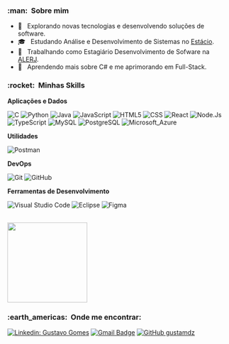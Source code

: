 <h3> :man: &nbsp;Sobre mim </h3>

- 🤔 &nbsp; Explorando novas tecnologias e desenvolvendo soluções de software.
- 🎓 &nbsp; Estudando Análise e Desenvolvimento de Sistemas no <a href="https://estacio.br/">Estácio</a>.
- 💼 &nbsp; Trabalhando como Estagiário Desenvolvimento de Sofware na <a href="https://www.alerj.rj.gov.br/">ALERJ</a>.
- 🌱 &nbsp; Aprendendo mais sobre C# e me aprimorando em Full-Stack.

<h3> :rocket: &nbsp;Minhas Skills </h3>

**Aplicações e Dados**

  ![C](https://img.shields.io/badge/C-333333?style=flat&logo=C&logoColor=007396)
  ![Python](https://img.shields.io/badge/Python-333333?style=flat&logo=Python&logoColor=007396)
  ![Java](https://img.shields.io/badge/java-333333?style=flate&logo=java&logoColor=white)
  ![JavaScript](https://img.shields.io/badge/-JavaScript-333333?style=flat&logo=javascript)
  ![HTML5](https://img.shields.io/badge/-HTML5-333333?style=flat&logo=HTML5)
  ![CSS](https://img.shields.io/badge/-CSS-333333?style=flat&logo=CSS3&logoColor=1572B6)
  ![React](https://img.shields.io/badge/-React-333333?style=flat&logo=react)
  ![Node.Js](https://img.shields.io/badge/Node.js-333333?style=flat&logo=Node.js&logoColor=007396)
  ![TypeScript](https://img.shields.io/badge/TypeScript-333333?style=flat&logo=Typescript&logoColor=007396)
  ![MySQL](https://img.shields.io/badge/-MySQL-333333?style=flat&logo=mysql)
  ![PostgreSQL](https://img.shields.io/badge/PostgreSQL-333333?style=flat&logo=Postgresql&logoColor=007396)
  ![Microsoft_Azure](https://img.shields.io/badge/Microsoft_Azure-333333?style=flat&logo=MicrosoftAzure&logoColor=007396)

**Utilidades**

  ![Postman](https://img.shields.io/badge/-Postman-333333?style=flat&logo=postman)

**DevOps**

  ![Git](https://img.shields.io/badge/-Git-333333?style=flat&logo=git)
  ![GitHub](https://img.shields.io/badge/-GitHub-333333?style=flat&logo=github)

**Ferramentas de Desenvolvimento**

  ![Visual Studio Code](https://img.shields.io/badge/-Visual%20Studio%20Code-333333?style=flat&logo=visual-studio-code&logoColor=007ACC)
  ![Eclipse](https://img.shields.io/badge/-Eclipse-333333?style=flat&logo=eclipse-ide&logoColor=2C2255)
  ![Figma](https://img.shields.io/badge/-Figma-333333?style=flat&logo=figma&logoColor=007ACC)


<br/>

<a href="https://github.com/gustamdz">
  <img height="180em" src="https://github-readme-stats.vercel.app/api?username=gustamdz&theme=dracula&show_icons=true" />
</a>

<br/>

<h3> :earth_americas: &nbsp;Onde me encontrar: </h3> 

[![Linkedin: Gustavo Gomes](https://img.shields.io/badge/-Gustavo_Gomes-blue?style=flat-square&logo=Linkedin&logoColor=white&link=https://www.linkedin.com/in/gustavo-gomes-1883731b2/)](https://www.linkedin.com/in/gustavo-gomes-1883731b2/)
[![Gmail Badge](https://img.shields.io/badge/-Gustavo_Gomes-006bed?style=flat-square&logo=Gmail&logoColor=white&link=mailto:gustavogalmeida7@gmail.com)](mailto:gustavogalmeida7@gmail.com)
[![GitHub gustamdz]( https://img.shields.io/github/followers/gustamdz?label=follow&style=social)](https://github.com/gustamdz)
